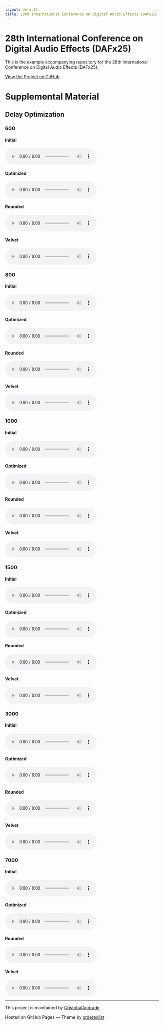 ```yaml
---
layout: default
title: 28th International Conference on Digital Audio Effects (DAFx25)
---
```


# 28th International Conference on Digital Audio Effects (DAFx25)

This is the example accompanying repository for the 28th International Conference on Digital Audio Effects (DAFx25).

[View the Project on GitHub](https://github.com/CristobalAndrade/Delay-Optimization-DAFx-2025)

# Supplemental Material

## Delay Optimization 

### **600** 

#### Initial
<audio controls>
  <source src="sounds/600/ir_init_600.wav" type="audio/wav">
  Your browser does not support the audio tag. 
</audio>

#### Optimized
<audio controls>
  <source src="sounds/600/ir_optim_600.wav" type="audio/wav">
  Your browser does not support the audio tag. 
</audio>

#### Rounded
<audio controls>
  <source src="sounds/600/rounded_optim_600.wav" type="audio/wav">
  Your browser does not support the audio tag. 
</audio>

#### Velvet
<audio controls>
  <source src="sounds/VelvetNoise/velvet_600.wav" type="audio/wav">
  Your browser does not support the audio tag. 
</audio>



### **800** 

#### Initial
<audio controls>
  <source src="sounds/800/ir_init_800.wav" type="audio/wav">
  Your browser does not support the audio tag. 
</audio>

#### Optimized
<audio controls>
  <source src="sounds/800/ir_optim_800.wav" type="audio/wav">
  Your browser does not support the audio tag. 
</audio>

#### Rounded
<audio controls>
  <source src="sounds/800/rounded_optim_800.wav" type="audio/wav">
  Your browser does not support the audio tag. 
</audio>

#### Velvet
<audio controls>
  <source src="sounds/VelvetNoise/velvet_800.wav" type="audio/wav">
  Your browser does not support the audio tag. 
</audio>



### **1000** 

#### Initial
<audio controls>
  <source src="sounds/1000/ir_init_1000.wav" type="audio/wav">
  Your browser does not support the audio tag. 
</audio>

#### Optimized
<audio controls>
  <source src="sounds/1000/ir_optim_1000.wav" type="audio/wav">
  Your browser does not support the audio tag. 
</audio>

#### Rounded
<audio controls>
  <source src="sounds/1000/rounded_optim_1000.wav" type="audio/wav">
  Your browser does not support the audio tag. 
</audio>

#### Velvet
<audio controls>
  <source src="sounds/VelvetNoise/velvet_1000.wav" type="audio/wav">
  Your browser does not support the audio tag. 
</audio>



### **1500** 

#### Initial
<audio controls>
  <source src="sounds/1500/ir_init_1500.wav" type="audio/wav">
  Your browser does not support the audio tag. 
</audio>

#### Optimized
<audio controls>
  <source src="sounds/1500/ir_optim_1500.wav" type="audio/wav">
  Your browser does not support the audio tag. 
</audio>

#### Rounded
<audio controls>
  <source src="sounds/1500/rounded_optim_1500.wav" type="audio/wav">
  Your browser does not support the audio tag. 
</audio>

#### Velvet
<audio controls>
  <source src="sounds/VelvetNoise/velvet_1500.wav" type="audio/wav">
  Your browser does not support the audio tag. 
</audio>



### **3000** 

#### Initial
<audio controls>
  <source src="sounds/3000/ir_init_3000.wav" type="audio/wav">
  Your browser does not support the audio tag. 
</audio>

#### Optimized
<audio controls>
  <source src="sounds/3000/ir_optim_3000.wav" type="audio/wav">
  Your browser does not support the audio tag. 
</audio>

#### Rounded
<audio controls>
  <source src="sounds/3000/rounded_optim_3000.wav" type="audio/wav">
  Your browser does not support the audio tag. 
</audio>

#### Velvet
<audio controls>
  <source src="sounds/VelvetNoise/velvet_3000.wav" type="audio/wav">
  Your browser does not support the audio tag. 
</audio>



### **7000** 

#### Initial
<audio controls>
  <source src="sounds/7000/ir_init_7000.wav" type="audio/wav">
  Your browser does not support the audio tag. 
</audio>

#### Optimized
<audio controls>
  <source src="sounds/7000/ir_optim_7000.wav" type="audio/wav">
  Your browser does not support the audio tag. 
</audio>

#### Rounded
<audio controls>
  <source src="sounds/7000/rounded_optim_7000.wav" type="audio/wav">
  Your browser does not support the audio tag. 
</audio>

#### Velvet
<audio controls>
  <source src="sounds/VelvetNoise/velvet_7000.wav" type="audio/wav">
  Your browser does not support the audio tag. 
</audio>

---

This project is maintained by [CristobalAndrade](https://github.com/CristobalAndrade)

Hosted on GitHub Pages — Theme by [orderedlist](https://github.com/orderedlist)

<script type="text/x-mathjax-config"> MathJax.Hub.Config({ TeX: { equationNumbers: { autoNumber: "all" } } }); </script>
<script type="text/x-mathjax-config">
	MathJax.Hub.Config({
		tex2jax: {
			inlineMath: [ ['$','$'], ["\\(","\\)"] ],
      processEscapes: true
  }
});
</script>
<script src="https://cdn.mathjax.org/mathjax/latest/MathJax.js?config=TeX-AMS-MML_HTMLorMML" type="text/javascript"></script>

<!-- ... -->

<link href="https://maxcdn.bootstrapcdn.com/font-awesome/4.7.0/css/font-awesome.min.css" rel="stylesheet" integrity="sha384-wvfXpqpZZVQGK6TAh5PVlGOfQNHSoD2xbE+QkPxCAFlNEevoEH3Sl0sibVcOQVnN" crossorigin="anonymous" />
<link rel="stylesheet" href="{{ site.baseurl}}/css/trackswitch.min.css" />

    
